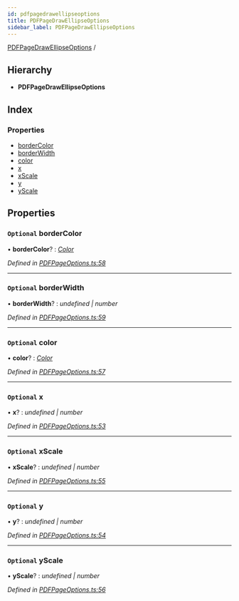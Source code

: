 ```yaml
---
id: pdfpagedrawellipseoptions
title: PDFPageDrawEllipseOptions
sidebar_label: PDFPageDrawEllipseOptions
---
```


[PDFPageDrawEllipseOptions](pdfpagedrawellipseoptions.md) /

## Hierarchy

* **PDFPageDrawEllipseOptions**

## Index

### Properties

* [borderColor](pdfpagedrawellipseoptions.md#optional-bordercolor)
* [borderWidth](pdfpagedrawellipseoptions.md#optional-borderwidth)
* [color](pdfpagedrawellipseoptions.md#optional-color)
* [x](pdfpagedrawellipseoptions.md#optional-x)
* [xScale](pdfpagedrawellipseoptions.md#optional-xscale)
* [y](pdfpagedrawellipseoptions.md#optional-y)
* [yScale](pdfpagedrawellipseoptions.md#optional-yscale)

## Properties

### `Optional` borderColor

• **borderColor**? : *[Color](../index.md#color)*

*Defined in [PDFPageOptions.ts:58](https://github.com/Hopding/pdf-lib/blob/14e8645/src/api/PDFPageOptions.ts#L58)*

___

### `Optional` borderWidth

• **borderWidth**? : *undefined | number*

*Defined in [PDFPageOptions.ts:59](https://github.com/Hopding/pdf-lib/blob/14e8645/src/api/PDFPageOptions.ts#L59)*

___

### `Optional` color

• **color**? : *[Color](../index.md#color)*

*Defined in [PDFPageOptions.ts:57](https://github.com/Hopding/pdf-lib/blob/14e8645/src/api/PDFPageOptions.ts#L57)*

___

### `Optional` x

• **x**? : *undefined | number*

*Defined in [PDFPageOptions.ts:53](https://github.com/Hopding/pdf-lib/blob/14e8645/src/api/PDFPageOptions.ts#L53)*

___

### `Optional` xScale

• **xScale**? : *undefined | number*

*Defined in [PDFPageOptions.ts:55](https://github.com/Hopding/pdf-lib/blob/14e8645/src/api/PDFPageOptions.ts#L55)*

___

### `Optional` y

• **y**? : *undefined | number*

*Defined in [PDFPageOptions.ts:54](https://github.com/Hopding/pdf-lib/blob/14e8645/src/api/PDFPageOptions.ts#L54)*

___

### `Optional` yScale

• **yScale**? : *undefined | number*

*Defined in [PDFPageOptions.ts:56](https://github.com/Hopding/pdf-lib/blob/14e8645/src/api/PDFPageOptions.ts#L56)*